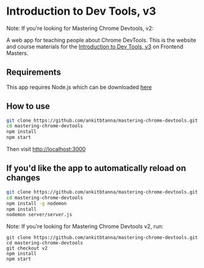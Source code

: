 # Introduction to Dev Tools, v3

Note: If you're looking for Mastering Chrome Devtools, v2:

A web app for teaching people about Chrome DevTools. This is the website and course materials for the [Introduction to Dev Tools, v3](https://frontendmasters.com/workshops/dev-tools-v3/) on Frontend Masters.

## Requirements

This app requires Node.js which can be downloaded [here](https://nodejs.org/)

## How to use

```bash
git clone https://github.com/ankitbtanna/mastering-chrome-devtools.git
cd mastering-chrome-devtools
npm install
npm start
```

Then visit [http://localhost:3000](http://localhost:3000)

## If you'd like the app to automatically reload on changes

```bash
git clone https://github.com/ankitbtanna/mastering-chrome-devtools.git
cd mastering-chrome-devtools
npm install -g nodemon
npm install
nodemon server/server.js
```

Note: If you're looking for Mastering Chrome Devtools v2, run:

```
git clone https://github.com/ankitbtanna/mastering-chrome-devtools.git
cd mastering-chrome-devtools
git checkout v2
npm install
npm start
```

